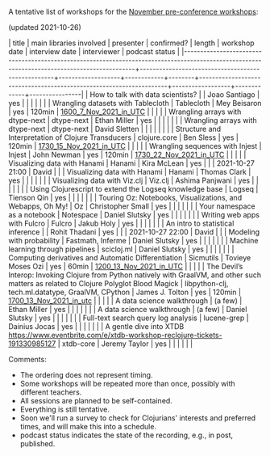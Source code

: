 A tentative list of workshops for the [November pre-conference workshops](https://clojureverse.org/t/re-clojure-2021-pre-conference-workshops/8216/1):

(updated 2021-10-26)

| title                                                                                                                                       | main libraries involved                           | presenter         | confirmed? | length | workshop date                                                      | interview date   | interviewer | podcast status |
|---------------------------------------------------------------------------------------------------------------------------------------------+---------------------------------------------------+-------------------+------------+--------+--------------------------------------------------------------------+------------------+-------------+----------------|
| How to talk with data scientists?                                                                                                           |                                                   | Joao Santiago     | yes        |        |                                                                    |                  |             |                |
| Wrangling datasets with Tablecloth                                                                                                          | Tablecloth                                        | Mey Beisaron      | yes        | 120min | [1600_7_Nov_2021_in_UTC](https://time.is/1600_7_Nov_2021_in_UTC)   |                  |             |                |
| Wrangling arrays with dtype-next                                                                                                            | dtype-next                                        | Ethan Miller      | yes        |        |                                                                    |                  |             |                |
| Wrangling arrays with dtype-next                                                                                                            | dtype-next                                        | David Sletten     |            |        |                                                                    |                  |             |                |
| Structure and Interpretation of Clojure Transducers                                                                                         | clojure.core                                      | Ben Sless         | yes        | 120min | [1730_15_Nov_2021_in_UTC](https://time.is/1730_15_Nov_2021_in_UTC) |                  |             |                |
| Wrangling sequences with Injest                                                                                                             | Injest                                            | John Newman       | yes        | 120min | [1730_22_Nov_2021_in_UTC](https://time.is/1730_22_Nov_2021_in_UTC) |                  |             |                |
| Visualizing data with Hanami                                                                                                                | Hanami                                            | Kira McLean       | yes        |        |                                                                    | 2021-10-27 21:00 | David       |                |
| Visualizing data with Hanami                                                                                                                | Hanami                                            | Thomas Clark      | yes        |        |                                                                    |                  |             |                |
| Visualizing data with Viz.clj                                                                                                               | Viz.clj                                           | Ashima Panjwani   | yes        |        |                                                                    |                  |             |                |
| Using Clojurescript to extend the Logseq knowledge base                                                                                     | Logseq                                            | Tienson Qin       | yes        |        |                                                                    |                  |             |                |
| Touring Oz: Notebooks, Visualizations, and Webapps, Oh My!                                                                                  | Oz                                                | Christopher Small | yes        |        |                                                                    |                  |             |                |
| Your namespace as a notebook                                                                                                                | Notespace                                         | Daniel Slutsky    | yes        |        |                                                                    |                  |             |                |
| Writing web apps with Fulcro                                                                                                                | Fulcro                                            | Jakub Holy        | yes        |        |                                                                    |                  |             |                |
| An intro to statistical inference                                                                                                           |                                                   | Rohit Thadani     | yes        |        |                                                                    | 2021-10-27 22:00 | David       |                |
| Modeling with probability                                                                                                                   | Fastmath, Inferme                                 | Daniel Slutsky    | yes        |        |                                                                    |                  |             |                |
| Machine learning through pipelines                                                                                                          | scicloj.ml                                        | Daniel Slutsky    | yes        |        |                                                                    |                  |             |                |
| Computing derivatives and Automatic Differentiation                                                                                         | Sicmutils                                         | Tovieye Moses Ozi | yes        | 60min  | [1200_13_Nov_2021_in_UTC](https://time.is/1200_13_Nov_2021_in_UTC) |                  |             |                |
| The Devil’s Interop: Invoking Clojure from Python natively with GraalVM, and other such matters as related to Clojure Polyglot Blood Magick | libpython-clj, tech.ml.datatype, GraalVM, CPython | James J. Tolton   | yes        | 120min | [1700_13_Nov_2021_in_utc](https://time.is/1700_13_Nov_2021_in_utc) |                  |             |                |
| A data science walkthrough                                                                                                                  | (a few)                                           | Ethan Miller      | yes        |        |                                                                    |                  |             |                |
| A data science walkthrough                                                                                                                  | (a few)                                           | Daniel Slutsky    | yes        |        |                                                                    |                  |             |                |
| Full-text search query log analysis                                                                                                         | lucene-grep                                       | Dainius Jocas     | yes        |        |                                                                    |                  |             |                |
| A gentle dive into XTDB https://www.eventbrite.com/e/xtdb-workshop-reclojure-tickets-191330985127                                           | xtdb-core                                         | Jeremy Taylor     | yes        |        |                                                                    |                  |             |                |


Comments:

- The ordering does not represent timing.
- Some workshops will be repeated more than once, possibly with different teachers.
- All sessions are planned to be self-contained.
- Everything is still tentative.
- Soon we'll run a survey to check for Clojurians' interests and preferred times, and will make this into a schedule.
- podcast status indicates the state of the recording, e.g., in post, published.
